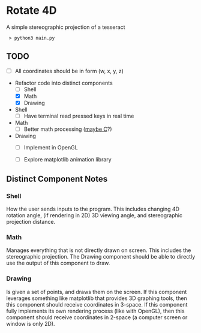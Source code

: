 # Rotate 4D
A simple stereographic projection of a tesseract

```
 > python3 main.py
```

## TODO
- [ ] All coordinates should be in form (w, x, y, z)
- Refactor code into distinct components
    - [ ] Shell
    - [x] Math
    - [x] Drawing
- Shell
    - [ ] Have terminal read pressed keys in real time
- Math
    - [ ] Better math processing ([maybe C](https://www.digitalocean.com/community/tutorials/calling-c-functions-from-python)?) 
- Drawing
    - [ ] Implement in OpenGL
    - [ ] Explore matplotlib animation library


## Distinct Component Notes
### Shell
How the user sends inputs to the program. This includes changing 4D rotation angle, (if rendering in 2D) 3D viewing angle, and stereographic projection distance.
### Math
Manages everything that is not directly drawn on screen. This includes the stereographic projection. The Drawing component should be able to directly use the output of this component to draw.
### Drawing
Is given a set of points, and draws them on the screen. If this component leverages something like matplotlib that provides 3D graphing tools, then this component should receive coordinates in 3-space. If this component fully implements its own rendering process (like with OpenGL), then this component should receive coordinates in 2-space (a computer screen or window is only 2D).
